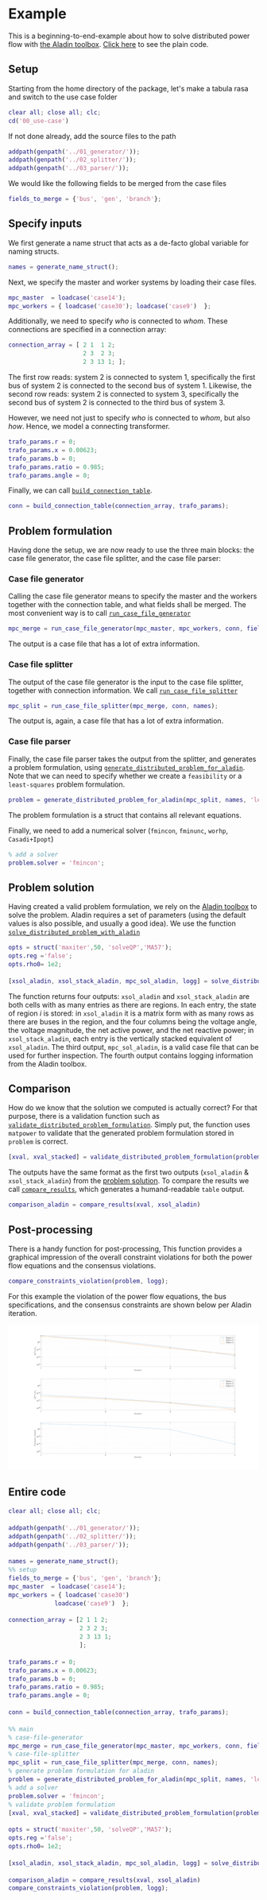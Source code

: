 # Example
This is a beginning-to-end-example about how to solve distributed power flow with [the Aladin toolbox](https://github.com/alexe15/ALADIN.m).
[Click here](#entire-code) to see the plain code.

## Setup
Starting from the home directory of the package, let's make a tabula rasa and switch to the use case folder

```matlab
clear all; close all; clc;
cd('00_use-case')
```

If not done already, add the source files to the path

```matlab
addpath(genpath('../01_generator/'));
addpath(genpath('../02_splitter/'));
addpath(genpath('../03_parser/'));
```

We would like the following fields to be merged from the case files

```matlab
fields_to_merge = {'bus', 'gen', 'branch'};
```

## Specify inputs

We first generate a name struct that acts as a de-facto global variable for naming structs.

```matlab
names = generate_name_struct();
```

Next, we specify the master and worker systems by loading their case files.

```matlab
mpc_master  = loadcase('case14');
mpc_workers = { loadcase('case30'); loadcase('case9')  };
```

Additionally, we need to specify *who* is connected to *whom*.
These connections are specified in a connection array:

```matlab
connection_array = [ 2 1  1 2;
                     2 3  2 3; 
                     2 3 13 1; ];
```

The first row reads: system 2 is connected to system 1, specifically the first bus of system 2 is connected to the second bus of system 1.
Likewise, the second row reads: system 2 is connected to system 3, specifically the second bus of system 2 is connected to the third bus of system 3.

However, we need not just to specify *who* is connected to *whom*, but also *how*.
Hence, we model a connecting transformer.

```matlab
trafo_params.r = 0;
trafo_params.x = 0.00623;
trafo_params.b = 0;
trafo_params.ratio = 0.985;
trafo_params.angle = 0;
```

Finally, we can call [`build_connection_table`](mfiles/01_generator/build_connection_table.md).

```matlab
conn = build_connection_table(connection_array, trafo_params);
```

## Problem formulation
Having done the setup, we are now ready to use the three main blocks: the case file generator, the case file splitter, and the case file parser:


### Case file generator
Calling the case file generator means to specify the master and the workers together with the connection table, and what fields shall be merged.
The most convenient way is to call [`run_case_file_generator`](mfiles/01_generator/run_case_file_generator.md)

```matlab
mpc_merge = run_case_file_generator(mpc_master, mpc_workers, conn, fields_to_merge, names);
```

The output is a case file that has a lot of extra information.

### Case file splitter

The output of the case file generator is the input to the case file splitter, together with connection information.
We call [`run_case_file_splitter`](mfiles/02_splitter/run_case_file_splitter.md)

```matlab
mpc_split = run_case_file_splitter(mpc_merge, conn, names);
```

The output is, again, a case file that has a lot of extra information.

### Case file parser

Finally, the case file parser takes the output from the splitter, and generates a problem formulation, using [`generate_distributed_problem_for_aladin`](mfiles/03_parser/generate_distributed_problem_for_aladin.md).
Note that we can need to specify whether we create a `feasibility` or a `least-squares` problem formulation.

```matlab
problem = generate_distributed_problem_for_aladin(mpc_split, names, 'least-squares');
```

The problem formulation is a struct that contains all relevant equations.

Finally, we need to add a numerical solver (`fmincon`, `fminunc`, `worhp`, `Casadi+Ipopt`)

```matlab
% add a solver
problem.solver = 'fmincon';
```

## Problem solution

Having created a valid problem formulation, we rely on the [Aladin toolbox](https://github.com/alexe15/ALADIN.m) to solve the problem.
Aladin requires a set of parameters (using the default values is also possible, and usually a good idea).
We use the function [`solve_distributed_problem_with_aladin`](mfiles/03_parser/solve_distributed_problem_with_aladin.md)

```matlab
opts = struct('maxiter',50, 'solveQP','MA57');
opts.reg ='false';
opts.rho0= 1e2;

[xsol_aladin, xsol_stack_aladin, mpc_sol_aladin, logg] = solve_distributed_problem_with_aladin(mpc_split, problem, names, opts);
```

The function returns four outputs: `xsol_aladin` and `xsol_stack_aladin` are both cells with as many entries as there are regions.
In each entry, the state of region $i$ is stored: in `xsol_aladin` it is a matrix form with as many rows as there are buses in the region, and the four columns being the voltage angle, the voltage magnitude, the net active power, and the net reactive power; in `xsol_stack_aladin`, each entry is the vertically stacked equivalent of `xsol_aladin`.
The third output, `mpc_sol_aladin`, is a valid case file that can be used for further inspection.
The fourth output contains logging information from the Aladin toolbox.

## Comparison

How do we know that the solution we computed is actually correct?
For that purpose, there is a validation function such as [`validate_distributed_problem_formulation`](mfiles/03_parser/validate_distributed_problem_formulation.md).
Simply put, the function uses `matpower` to validate that the generated problem formulation stored in `problem` is correct.

```matlab
[xval, xval_stacked] = validate_distributed_problem_formulation(problem, mpc_split, names);
```

The outputs have the same format as the first two outputs (`xsol_aladin` & `xsol_stack_aladin`) from the [problem solution](#problem-solution).
To compare the results we call [`compare_results`](mfiles/03_parser/compare_results.md), which generates a humand-readable `table` output.

```matlab
comparison_aladin = compare_results(xval, xsol_aladin)
```

## Post-processing

There is a handy function for post-processing,
This function provides a graphical impression of the overall constraint violations for both the power flow equations and the consensus violations.

```matlab
compare_constraints_violation(problem, logg);
```

For this example the violation of the power flow equations, the bus specifications, and the consensus constraints are shown below per Aladin iteration.

![Simulation results for example](figs/example-results.png)

## Entire code

```matlab
clear all; close all; clc;

addpath(genpath('../01_generator/'));
addpath(genpath('../02_splitter/'));
addpath(genpath('../03_parser/'));

names = generate_name_struct();
%% setup
fields_to_merge = {'bus', 'gen', 'branch'};
mpc_master  = loadcase('case14');
mpc_workers = { loadcase('case30')
             loadcase('case9')  };

connection_array = [2 1 1 2;
                    2 3 2 3; 
                    2 3 13 1;
                    ];

trafo_params.r = 0;
trafo_params.x = 0.00623;
trafo_params.b = 0;
trafo_params.ratio = 0.985;
trafo_params.angle = 0;

conn = build_connection_table(connection_array, trafo_params);

%% main
% case-file-generator
mpc_merge = run_case_file_generator(mpc_master, mpc_workers, conn, fields_to_merge, names);
% case-file-splitter
mpc_split = run_case_file_splitter(mpc_merge, conn, names);
% generate problem formulation for aladin
problem = generate_distributed_problem_for_aladin(mpc_split, names, 'least-squares');
% add a solver
problem.solver = 'fmincon';
% validate problem formulation
[xval, xval_stacked] = validate_distributed_problem_formulation(problem, mpc_split, names);

opts = struct('maxiter',50, 'solveQP','MA57');
opts.reg ='false';
opts.rho0= 1e2;

[xsol_aladin, xsol_stack_aladin, mpc_sol_aladin, logg] = solve_distributed_problem_with_aladin(mpc_split, problem, names, opts);

comparison_aladin = compare_results(xval, xsol_aladin)
compare_constraints_violation(problem, logg);
```
